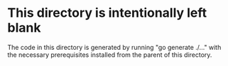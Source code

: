 # This directory is intentionally left blank

The code in this directory is generated by running "go generate ./..." with the necessary prerequisites installed from the parent of this directory.